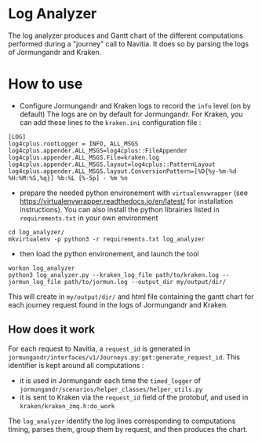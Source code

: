 # Log Analyzer

The log analyzer produces and Gantt chart of the different computations performed during a "journey" call to Navitia.
It does so by parsing the logs of Jormungandr and Kraken.


# How to use

- Configure Jormungandr and Kraken logs to record the `info` level (on by default)
The logs are on by default for Jormungandr. For Kraken, you can add these lines to the `kraken.ini` configuration file :

```
[LOG]
log4cplus.rootLogger = INFO, ALL_MSGS
log4cplus.appender.ALL_MSGS=log4cplus::FileAppender
log4cplus.appender.ALL_MSGS.File=kraken.log
log4cplus.appender.ALL_MSGS.layout=log4cplus::PatternLayout
log4cplus.appender.ALL_MSGS.layout.ConversionPattern=[%D{%y-%m-%d %H:%M:%S,%q}] %b:%L [%-5p] - %m %n

```

- prepare the needed python environement with `virtualenvwrapper` (see https://virtualenvwrapper.readthedocs.io/en/latest/ for installation instructions).
  You can also install the python librairies listed in `requirements.txt` in your own environment

```
cd log_analyzer/
mkvirtualenv -p python3 -r requirements.txt log_analyzer
```

- then load the python environement, and launch the tool

```
workon log_analyzer
python3 log_analyzer.py --kraken_log_file path/to/kraken.log --jormun_log_file path/to/jormun.log --output_dir my/output/dir/

```

This will create in `my/output/dir/` and html file containing the gantt chart for each journey request found in the logs of Jormungandr and Kraken.


## How does it work

For each request to Navitia, a `request_id` is generated in `jormungandr/interfaces/v1/Journeys.py:get:generate_request_id`.
This identifier is kept around all computations :
 - it is used in Jormungandr each time the `timed_logger` of `jormungandr/scenarios/helper_classes/helper_utils.py`
 - it is sent to Kraken via the `request_id` field of the protobuf, and used in `kraken/kraken_zmq.h:do_work`

The `log_analyzer` identify the log lines corresponding to computations timing, parses them, group them by request, and then produces the chart.
